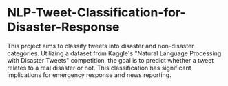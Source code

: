 # NLP-Tweet-Classification-for-Disaster-Response
This project aims to classify tweets into disaster and non-disaster categories. Utilizing a dataset from Kaggle's "Natural Language Processing with Disaster Tweets" competition, the goal is to predict whether a tweet relates to a real disaster or not. This classification has significant implications for emergency response and news reporting.
